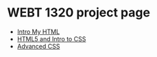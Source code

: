 # WEBT 1320 project page

<ul>
    <li><a href="intro_to_html/index.html" target="_blank">Intro My HTML</a></li>
    <li><a href="html5_intro_css/index.html" target="_blank">HTML5 and Intro to CSS</a></li>
    <li><a href="adv_css/index.html" target="_blank">Advanced CSS</a></li>
</ul>